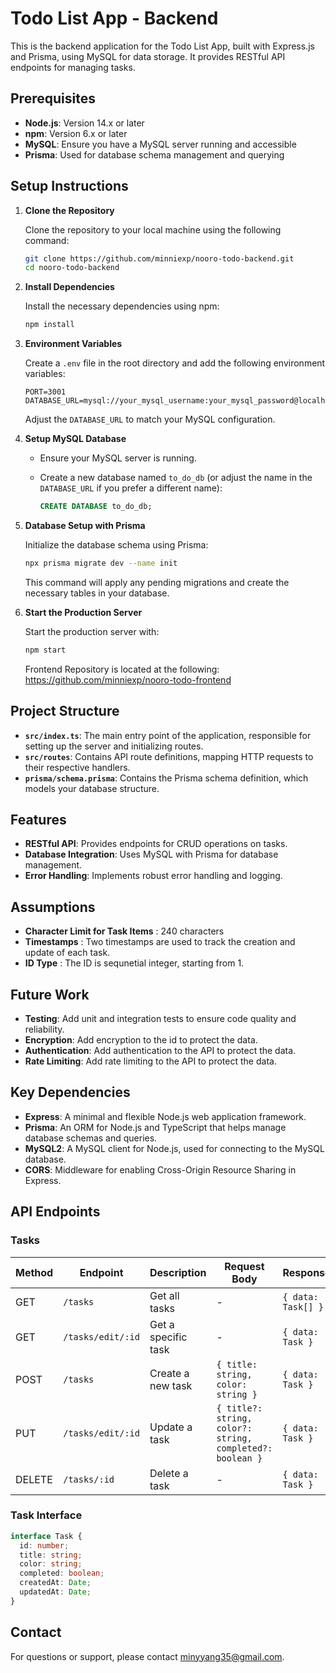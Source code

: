 # Todo List App - Backend

This is the backend application for the Todo List App, built with Express.js and Prisma, using MySQL for data storage. It provides RESTful API endpoints for managing tasks.

## Prerequisites

- **Node.js**: Version 14.x or later
- **npm**: Version 6.x or later
- **MySQL**: Ensure you have a MySQL server running and accessible
- **Prisma**: Used for database schema management and querying

## Setup Instructions

1. **Clone the Repository**

   Clone the repository to your local machine using the following command:

   ```bash
   git clone https://github.com/minniexp/nooro-todo-backend.git
   cd nooro-todo-backend
   ```

2. **Install Dependencies**

   Install the necessary dependencies using npm:

   ```bash
   npm install
   ```

3. **Environment Variables**

   Create a `.env` file in the root directory and add the following environment variables:

   ```plaintext
   PORT=3001
   DATABASE_URL=mysql://your_mysql_username:your_mysql_password@localhost:3306/to_do_db
   ```

   Adjust the `DATABASE_URL` to match your MySQL configuration.

4. **Setup MySQL Database**

   - Ensure your MySQL server is running.
   - Create a new database named `to_do_db` (or adjust the name in the `DATABASE_URL` if you prefer a different name):

     ```sql
     CREATE DATABASE to_do_db;
     ```

5. **Database Setup with Prisma**

   Initialize the database schema using Prisma:

   ```bash
   npx prisma migrate dev --name init
   ```

   This command will apply any pending migrations and create the necessary tables in your database.

6. **Start the Production Server**

   Start the production server with:

   ```bash
   npm start
   ```
   Frontend Repository is located at the following: https://github.com/minniexp/nooro-todo-frontend

## Project Structure

- **`src/index.ts`**: The main entry point of the application, responsible for setting up the server and initializing routes.
- **`src/routes`**: Contains API route definitions, mapping HTTP requests to their respective handlers.
- **`prisma/schema.prisma`**: Contains the Prisma schema definition, which models your database structure.

## Features

- **RESTful API**: Provides endpoints for CRUD operations on tasks.
- **Database Integration**: Uses MySQL with Prisma for database management.
- **Error Handling**: Implements robust error handling and logging.

## Assumptions
- **Character Limit for Task Items** : 240 characters
- **Timestamps** : Two timestamps are used to track the creation and update of each task.
- **ID Type** : The ID is sequnetial integer, starting from 1. 

## Future Work
- **Testing**: Add unit and integration tests to ensure code quality and reliability.
- **Encryption**: Add encryption to the id to protect the data.
- **Authentication**: Add authentication to the API to protect the data.
- **Rate Limiting**: Add rate limiting to the API to protect the data.

## Key Dependencies

- **Express**: A minimal and flexible Node.js web application framework.
- **Prisma**: An ORM for Node.js and TypeScript that helps manage database schemas and queries.
- **MySQL2**: A MySQL client for Node.js, used for connecting to the MySQL database.
- **CORS**: Middleware for enabling Cross-Origin Resource Sharing in Express.

## API Endpoints

### Tasks

| Method | Endpoint | Description | Request Body | Response |
|--------|----------|-------------|--------------|-----------|
| GET | `/tasks` | Get all tasks | - | `{ data: Task[] }` |
| GET | `/tasks/edit/:id` | Get a specific task | - | `{ data: Task }` |
| POST | `/tasks` | Create a new task | `{ title: string, color: string }` | `{ data: Task }` |
| PUT | `/tasks/edit/:id` | Update a task | `{ title?: string, color?: string, completed?: boolean }` | `{ data: Task }` |
| DELETE | `/tasks/:id` | Delete a task | - | `{ data: Task }` |

### Task Interface

```typescript
interface Task {
  id: number;
  title: string;
  color: string;
  completed: boolean;
  createdAt: Date;
  updatedAt: Date;
}
```

## Contact

For questions or support, please contact [minyyang35@gmail.com](mailto:minyyang35@gmail.com).

